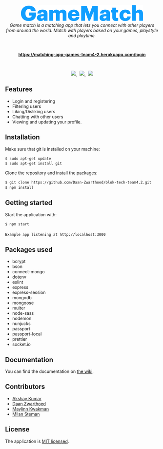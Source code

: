 <br>
<p align="center">
<img src="static/public/images/logo.png" alt="logo" width="400px"/>
  <br>
  <i>Game match is a matching app that lets you connect with other players from around the world. Match with players based on your games, playstyle and playtime.</i>
  <br>
</p>
<br>
<p align="center">
  <a href="https://matching-app-games-team4-2.herokuapp.com/login"><strong>https://matching-app-games-team4-2.herokuapp.com/login</strong></a>
  <br>
</p>
<br>
<p align="center">
      <a href="https://github.com/Daan-Zwarthoed/blok-tech-team4.2/blob/main/LICENSE">
    <img src="https://img.shields.io/badge/license-MIT-blue.svg"/>
  </a>&nbsp;
        <a href="https://github.com/Daan-Zwarthoed/blok-tech-team4.2/issues">
    <img src="https://img.shields.io/github/issues-closed/Daan-Zwarthoed/blok-tech-team4.2"/>
  </a>&nbsp;
          <a href="https://github.com/Daan-Zwarthoed/blok-tech-team4.2">
    <img src="https://img.shields.io/david/dev/Daan-Zwarthoed/blok-tech-team4.2"/>
  </a>
</p>


## Features

- Login and registering
- Filtering users
- Liking/Disliking users
- Chatting with other users
- Viewing and updating your profile.

## Installation

Make sure that git is installed on your machine:

```bash
$ sudo apt-get update
$ sudo apt-get install git
```

Clone the repository and install the packages:

```bash
$ git clone https://github.com/Daan-Zwarthoed/blok-tech-team4.2.git
$ npm install
```

## Getting started

Start the application with:

```bash
$ npm start

Example app listening at http://localhost:3000
```

## Packages used

- bcrypt
- bson
- connect-mongo
- dotenv
- eslint
- express
- express-session
- mongodb
- mongoose
- multer
- node-sass
- nodemon
- nunjucks
- passport
- passport-local
- prettier
- socket.io

## Documentation

You can find the documentation on [the wiki](https://github.com/Daan-Zwarthoed/blok-tech-team4.2/wiki).

## Contributors

- [Akshay Kumar](https://github.com/akshay197)
- [Daan Zwarthoed](https://github.com/Daan-Zwarthoed)
- [Maylinn Kwakman](https://github.com/maylinnk)
- [Milan Steman](https://github.com/MilanSteman)

## License

The application is [MIT licensed](./LICENSE).
